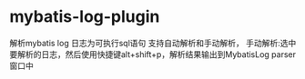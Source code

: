 # mybatis-log-plugin
解析mybatis log 日志为可执行sql语句
支持自动解析和手动解析，
手动解析:选中要解析的日志，然后使用快捷键alt+shift+p，解析结果输出到MybatisLog parser窗口中
